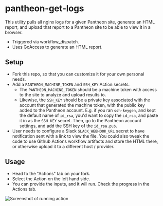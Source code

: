 # pantheon-get-logs
This utility pulls all nginx logs for a given Pantheon site, generate an HTML report, and upload that report to a Pantheon site to be able to view it in a browser.

- Triggered via workflow_dispatch.
- Uses GoAccess to generate an HTML report.

## Setup
- Fork this repo, so that you can customize it for your own personal needs.
- Add a `PANTHEON_MACHINE_TOKEN` and `SSH_KEY` Action secrets. 
  - The `PANTHEON_MACHINE_TOKEN` should be a machine token with access to the site to analyze and upload results to. 
  - Likewise, the `SSH_KEY` should be a private key associated with the account that generated the machine token, with the public key added to the Pantheon account. E.g. if you ran `ssh-keygen`, and kept the default name of `id_rsa`, you'd want to copy the `id_rsa`, and paste it in as the `SSH_KEY` secret. Then, go to the Pantheon account settings, and add the SSH key of the `id_rsa.pub`.
- User needs to configure a Slack `SLACK_WEBHOOK_URL` secret to have notification sent with a link to view the file. You could also tweak the code to use Github Actions workflow artifacts and store the HTML there, or otherwise upload it to a different host / provider.

## Usage
- Head to the "Actions" tab on your fork.
- Select the Action on the left hand side.
- You can provide the inputs, and it will run. Check the progress in the Actions tab.

![Screenshot of running action](static/Actions_%C2%B7_FaheyTech_pantheon-get-logs.png)

